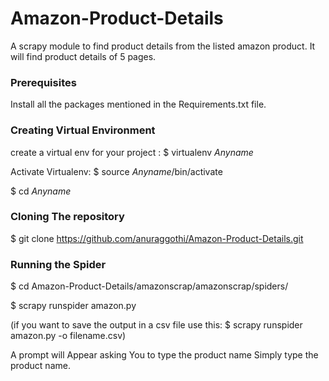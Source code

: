 # Amazon-Product-Details
A scrapy module to find product details from the listed amazon product.
It will find product details of 5 pages.

### Prerequisites
Install all the packages mentioned in the Requirements.txt file.

### Creating Virtual Environment
create a virtual env for your project : $ virtualenv _Anyname_

Activate Virtualenv: $ source _Anyname_/bin/activate

$ cd _Anyname_

### Cloning The repository
$ git clone https://github.com/anuraggothi/Amazon-Product-Details.git

### Running the Spider
$ cd Amazon-Product-Details/amazonscrap/amazonscrap/spiders/

$ scrapy runspider amazon.py

(if you want to save the output in a csv file use this: $ scrapy runspider amazon.py -o filename.csv)

A prompt will Appear asking You to type the product name Simply type the product name.
